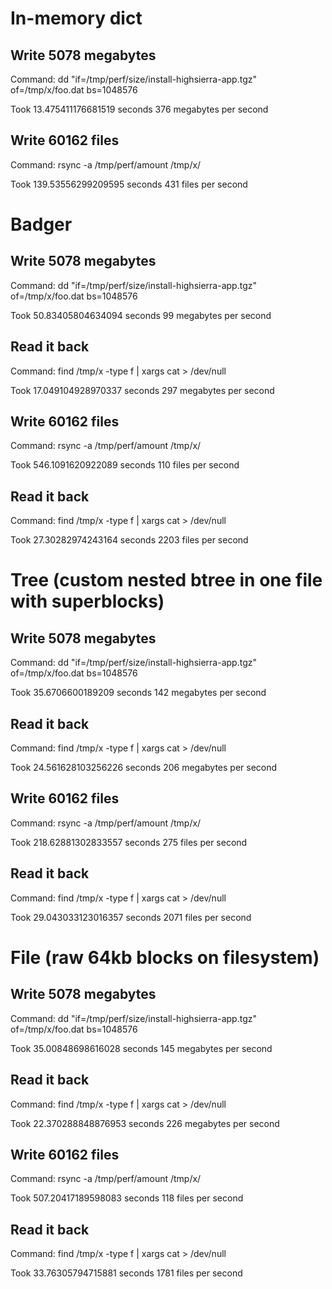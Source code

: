 # In-memory dict
## Write 5078 megabytes
Command: dd "if=/tmp/perf/size/install-highsierra-app.tgz" of=/tmp/x/foo.dat bs=1048576

Took 13.475411176681519 seconds
376 megabytes per second

## Write 60162 files
Command: rsync -a /tmp/perf/amount /tmp/x/

Took 139.53556299209595 seconds
431 files per second

# Badger
## Write 5078 megabytes
Command: dd "if=/tmp/perf/size/install-highsierra-app.tgz" of=/tmp/x/foo.dat bs=1048576

Took 50.83405804634094 seconds
99 megabytes per second

## Read it back
Command: find /tmp/x -type f | xargs cat > /dev/null

Took 17.049104928970337 seconds
297 megabytes per second

## Write 60162 files
Command: rsync -a /tmp/perf/amount /tmp/x/

Took 546.1091620922089 seconds
110 files per second

## Read it back
Command: find /tmp/x -type f | xargs cat > /dev/null

Took 27.30282974243164 seconds
2203 files per second

# Tree (custom nested btree in one file with superblocks)
## Write 5078 megabytes
Command: dd "if=/tmp/perf/size/install-highsierra-app.tgz" of=/tmp/x/foo.dat bs=1048576

Took 35.6706600189209 seconds
142 megabytes per second

## Read it back
Command: find /tmp/x -type f | xargs cat > /dev/null

Took 24.561628103256226 seconds
206 megabytes per second

## Write 60162 files
Command: rsync -a /tmp/perf/amount /tmp/x/

Took 218.62881302833557 seconds
275 files per second

## Read it back
Command: find /tmp/x -type f | xargs cat > /dev/null

Took 29.043033123016357 seconds
2071 files per second

# File (raw 64kb blocks on filesystem)
## Write 5078 megabytes
Command: dd "if=/tmp/perf/size/install-highsierra-app.tgz" of=/tmp/x/foo.dat bs=1048576

Took 35.00848698616028 seconds
145 megabytes per second

## Read it back
Command: find /tmp/x -type f | xargs cat > /dev/null

Took 22.370288848876953 seconds
226 megabytes per second

## Write 60162 files
Command: rsync -a /tmp/perf/amount /tmp/x/

Took 507.20417189598083 seconds
118 files per second

## Read it back
Command: find /tmp/x -type f | xargs cat > /dev/null

Took 33.76305794715881 seconds
1781 files per second

